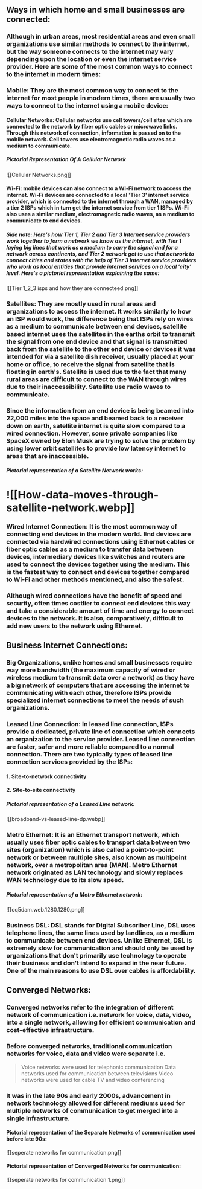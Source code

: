## Ways in which home and small businesses are connected:

### Although in urban areas, most residential areas and even small organizations use similar methods to connect to the internet, but the way someone connects to the internet may vary depending upon the location or even the internet service provider. Here are some of the most common ways to connect to the internet in modern times:

### Mobile: They are the most common way to connect to the internet for most people in modern times, there are usually two ways to connect to the internet using a mobile device:


#### Cellular Networks: Cellular networks use cell towers/cell sites which are connected to the network by fiber optic cables or microwave links. Through this network of connection, information is passed on to the mobile network. Cell towers use electromagnetic radio waves as a medium to communicate. 

##### Pictorial Representation Of A Cellular Network 

![[Cellular Networks.png]]


#### Wi-Fi: mobile devices can also connect to a Wi-Fi network to access the internet. Wi-Fi devices are connected to a local 'Tier 3' internet service provider, which is connected to the internet through a WAN, managed by a tier 2 ISPs which in turn get the internet service from tier 1 ISPs. Wi-Fi also uses a similar medium, electromagnetic radio waves, as a medium to communicate to end devices. 

##### Side note: Here's how Tier 1, Tier 2 and Tier 3 Internet service providers work together to form a network we know as the internet, with Tier 1 laying big lines that work as a medium to carry the signal and for a network across continents, and Tier 2 network get to use that network to connect cities and states with the help of Tier 3 Internet service providers who work as local entities that provide internet services on a local 'city' level. Here's a pictorial representation explaining the same:

![[Tier 1_2_3 isps and how they are connecteed.png]]


### Satellites: They are mostly used in rural areas and organizations to access the internet. It works similarly to how an ISP would work, the difference being that ISPs rely on wires as a medium to communicate between end devices, satellite based internet uses the satellites in the earths orbit to transmit the signal from one end device and that signal is transmitted back from the satellite to the other end device or devices it was intended for via a satellite dish receiver, usually placed at your home or office, to receive the signal from satellite that is floating in earth's. Satellite is used due to the fact that many rural areas are difficult to connect to the WAN through wires due to their inaccessibility. Satellite use radio waves to communicate. 

### Since the information from an end device is being beamed into 22,000 miles into the space and beamed back to a receiver down on earth, satellite internet is quite slow compared to a wired connection. However, some private companies like SpaceX owned by Elon Musk are trying to solve the problem by using lower orbit satellites to provide low latency internet to areas that are inaccessible. 


##### Pictorial representation of a Satellite Network works:


# ![[How-data-moves-through-satellite-network.webp]]

### Wired Internet Connection: It is the most common way of connecting end devices in the modern world. End devices are connected via hardwired connections using Ethernet cables or fiber optic cables as a medium to transfer data between devices, intermediary devices like switches and routers are used to connect the devices together using the medium. This is the fastest way to connect end devices together compared to Wi-Fi and other methods mentioned, and also the safest. 


### Although wired connections have the benefit of speed and security, often times costlier to connect end devices this way and take a considerable amount of time and energy to connect devices to the network. It is also, comparatively, difficult to add new users to the network using Ethernet. 

## Business Internet Connections:

### Big Organizations, unlike homes and small businesses require way more bandwidth (the maximum capacity of wired or wireless medium to transmit data over a network) as they have a big network of computers that are accessing the internet to communicating with each other, therefore ISPs provide specialized internet connections to meet the needs of such organizations.

### Leased Line Connection: In leased line connection, ISPs provide a dedicated, private line of connection which connects an organization to the service provider. Leased line connection are faster, safer and more reliable compared to a normal connection. There are two typically types of leased line connection services provided by the ISPs:

#### 1. Site-to-network connectivity

#### 2. Site-to-site connectivity

##### Pictorial representation of a Leased Line network:

![[broadband-vs-leased-line-dp.webp]]


### Metro Ethernet: It is an Ethernet transport network, which usually uses fiber optic cables to transport data between two sites (organization) which is also called a point-to-point network or between multiple sites, also known as multipoint network, over a metropolitan area (MAN). Metro Ethernet network originated as LAN technology and slowly replaces WAN technology due to its slow speed.

##### Pictorial representation of a Metro Ethernet network:

![[cq5dam.web.1280.1280.png]]

### Business DSL: DSL stands for Digital Subscriber Line, DSL uses telephone lines, the same lines used by landlines, as a medium to communicate between end devices. Unlike Ethernet, DSL is extremely slow for communication and should only be used by organizations that don't primarily use technology to operate their business and don't intend to expand in the near future. One of the main reasons to use DSL over cables is affordability.

## Converged Networks:

### Converged networks refer to the integration of different network of communication i.e. network for voice, data, video, into a single network, allowing for efficient communication and cost-effective infrastructure. 

### Before converged networks, traditional communication networks for voice, data and video were separate i.e. 

> Voice networks were used for telephonic communication
> Data networks used for communication between televisions
> Video networks were used for cable TV and video conferencing
 

### It was in the late 90s and early 2000s, advancement in network technology allowed for different mediums used for multiple networks of communication to get merged into a single infrastructure.

#### Pictorial representation of the Separate Networks of communication used before late 90s:


![[seperate networks for communication.png]]

#### Pictorial representation of Converged Networks for communication: 

![[seperate networks for communication 1.png]]